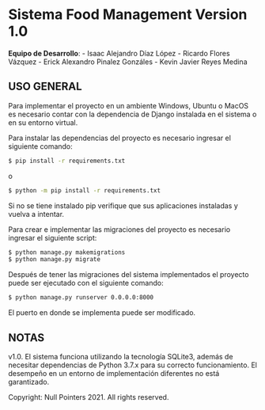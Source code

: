 # Sistema Food Management Version 1.0

**Equipo de Desarrollo**:
	- Isaac Alejandro Díaz López
	- Ricardo Flores Vázquez
	- Erick Alexandro Pinalez Gonzáles
	- Kevin Javier Reyes Medina

USO GENERAL
-----------

Para implementar el proyecto en un ambiente Windows, Ubuntu o MacOS es necesario contar con la dependencia de Django instalada en el sistema o en su entorno virtual.

Para instalar las dependencias del proyecto es necesario ingresar el siguiente comando:

```bash
$ pip install -r requirements.txt
```

o

```bash
$ python -m pip install -r requirements.txt
```

Si no se tiene instalado pip verifique que sus aplicaciones instaladas y vuelva a intentar.

Para crear e implementar las migraciones del proyecto es necesario ingresar el siguiente script:

```bash
$ python manage.py makemigrations
$ python manage.py migrate
```

Después de tener las migraciones del sistema implementados el proyecto puede ser ejecutado con el siguiente comando:

```bash
$ python manage.py runserver 0.0.0.0:8000
```

El puerto en donde se implementa puede ser modificado.

NOTAS
-----------

v1.0. El sistema funciona utilizando la tecnología SQLite3, además de necesitar dependencias de Python 3.7.x para su correcto funcionamiento. El desempeño en un entorno de implementación diferentes no está garantizado.

Copyright: Null Pointers 2021. All rights reserved.